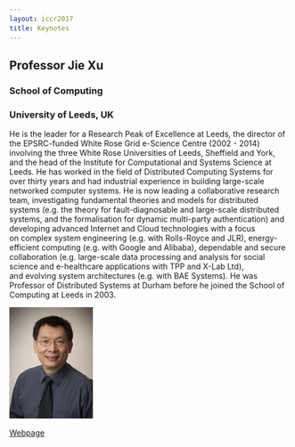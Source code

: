 ```yaml
---
layout: iccr2017
title: Keynotes
---
```


<div class="container marketing">

<div class="row featurette">
  <div class="col-md-10 push-md-2">
    <h2 class="featurette-heading1">Professor Jie Xu </h2>
    <h3 class="featurette-heading2">School of Computing</h3>
    <h3 class="featurette-heading2">University of Leeds, UK</h3>
    <p class="lead">
  He is the leader for a Research Peak of Excellence at Leeds, the director of the EPSRC-funded White Rose Grid e-Science Centre (2002 - 2014) involving the three White Rose Universities of Leeds, Sheffield and York, and the head of the Institute for Computational and Systems Science at Leeds.
  He has worked in the field of Distributed Computing Systems for over thirty years and had industrial experience in building large-scale networked computer systems. He is now leading a collaborative research team, investigating fundamental theories and models for distributed systems (e.g. the theory for fault-diagnosable and large-scale distributed systems, and the formalisation for dynamic multi-party authentication) and developing advanced Internet and Cloud technologies with a focus on complex system engineering (e.g. with Rolls-Royce and JLR), energy-efficient computing (e.g. with Google and Alibaba), dependable and secure collaboration (e.g. large-scale data processing and analysis for social science and e-healthcare applications with TPP and X-Lab Ltd), and evolving system architectures (e.g. with BAE Systems).
  He was Professor of Distributed Systems at Durham before he joined the School of Computing at Leeds in 2003.</p>
  </div>
  <div class="col-md-2 pull-md-10">
    <img class="featurette-image img-fluid mx-auto" src="/images/keynote/jieXuPhoto.jpg" alt="Prof. Jie Xu">
    <p><a href="http://www.comp.leeds.ac.uk/jxu/index.html" class="btn btn-default" role="button">Webpage</a></p>
  </div>


</div>
</div>
